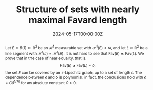 ﻿---
title: "Structure of sets with nearly maximal Favard length"

# Authors
# If you created a profile for a user (e.g. the default `admin` user), write the username (folder name) here 
# and it will be replaced with their full name and linked to their profile.
authors:
- A. Chang
- D. Dąbrowski
- T. Orponen
- M. Villa

date: "2024-05-17T00:00:00Z"
doi: ""

# Schedule page publish date (NOT publication's date).
publishDate: "2017-01-01T00:00:00Z"

# Publication type.
# Legend: 0 = Uncategorized; 1 = Conference paper; 2 = Journal article;
# 3 = Preprint / Working Paper; 4 = Report; 5 = Book; 6 = Book section;
# 7 = Thesis; 8 = Patent
publication_types: ["2"]

# Publication name and optional abbreviated publication name.
publication: Anal. PDE 17, no. 4, 1473–1500.
publication_short: Anal. PDE 17, no. 4, 1473–1500

abstract: "Let $E \\subset B(1) \\subset \\mathbb{R}^{2}$ be an $\\mathcal{H}^{1}$ measurable set with $\\mathcal{H}^{1}(E) < \\infty$, and let $L \\subset \\mathbb{R}^{2}$ be a line segment with $\\mathcal{H}^{1}(L) = \\mathcal{H}^{1}(E)$. It is not hard to see that $\\mathrm{Fav}(E) \\leq \\mathrm{Fav}(L)$. We prove that in the case of near equality, that is, $$ \\mathrm{Fav}(E) \\geq \\mathrm{Fav}(L) - \\delta, $$ the set $E$ can be covered by an $\\epsilon$-Lipschitz graph, up to a set of length $\\epsilon$. The dependence between $\\epsilon$ and $\\delta$ is polynomial: in fact, the conclusions hold with $\\epsilon = C\\delta^{1/70}$ for an absolute constant $C > 0$."
# Summary. An optional shortened abstract.
# summary: Lorem ipsum dolor sit amet, consectetur adipiscing elit. Duis posuere tellus ac convallis placerat. Proin tincidunt magna sed ex sollicitudin condimentum.

tags: []

# Display this page in the Featured widget?
featured: false

# Custom links (uncomment lines below)
links:
- name: "Article"
  url: "https://doi.org/10.2140/apde.2024.17.1473"
- name: "arXiv"
  url: "https://arxiv.org/abs/2203.01279"
url_pdf: ''
url_code: ''
url_dataset: ''
url_poster: ''
url_project: ''
url_slides: ''
url_source: ''
url_video: ''
url_preprint: ''

# Featured image
# To use, add an image named `featured.jpg/png` to your page's folder. 
# image:
#  caption: 'Image credit: [**Unsplash**](https://unsplash.com/photos/pLCdAaMFLTE)'
#  focal_point: ""
#  preview_only: false

# Associated Projects (optional).
#   Associate this publication with one or more of your projects.
#   Simply enter your project's folder or file name without extension.
#   E.g. `internal-project` references `content/project/internal-project/index.md`.
#   Otherwise, set `projects: []`.
# projects:
# - example

# Slides (optional).
#   Associate this publication with Markdown slides.
#   Simply enter your slide deck's filename without extension.
#   E.g. `slides: "example"` references `content/slides/example/index.md`.
#   Otherwise, set `slides: ""`.
# slides: example
---
